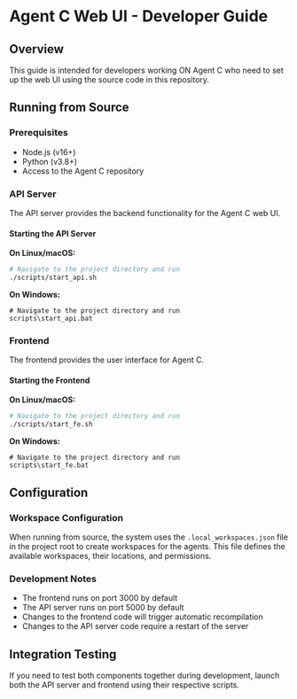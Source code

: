 # Agent C Web UI - Developer Guide

## Overview
This guide is intended for developers working ON Agent C who need to set up the web UI using the source code in this repository.

## Running from Source

### Prerequisites
- Node.js (v16+)
- Python (v3.8+)
- Access to the Agent C repository

### API Server

The API server provides the backend functionality for the Agent C web UI.

#### Starting the API Server

**On Linux/macOS:**
```bash
# Navigate to the project directory and run
./scripts/start_api.sh
```

**On Windows:**
```batch
# Navigate to the project directory and run
scripts\start_api.bat
```

### Frontend

The frontend provides the user interface for Agent C.

#### Starting the Frontend

**On Linux/macOS:**
```bash
# Navigate to the project directory and run
./scripts/start_fe.sh
```

**On Windows:**
```batch
# Navigate to the project directory and run
scripts\start_fe.bat
```

## Configuration

### Workspace Configuration

When running from source, the system uses the `.local_workspaces.json` file in the project root to create workspaces for the agents. This file defines the available workspaces, their locations, and permissions.

### Development Notes

- The frontend runs on port 3000 by default
- The API server runs on port 5000 by default
- Changes to the frontend code will trigger automatic recompilation
- Changes to the API server code require a restart of the server

## Integration Testing

If you need to test both components together during development, launch both the API server and frontend using their respective scripts.